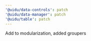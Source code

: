 ```yaml
---
'@uidu/data-controls': patch
'@uidu/data-manager': patch
'@uidu/table': patch
---
```


Add to modularization, added groupers
